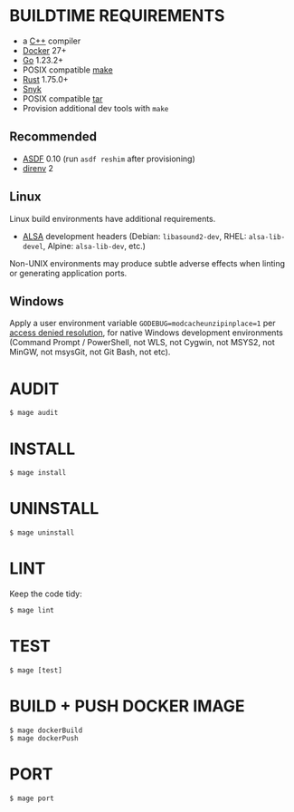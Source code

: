 # BUILDTIME REQUIREMENTS

* a [C++](https://en.wikipedia.org/wiki/List_of_compilers#C++_compilers) compiler
* [Docker](https://www.docker.com/) 27+
* [Go](https://go.dev/) 1.23.2+
* POSIX compatible [make](https://pubs.opengroup.org/onlinepubs/9699919799/utilities/make.html)
* [Rust](https://www.rust-lang.org/) 1.75.0+
* [Snyk](https://snyk.io/)
* POSIX compatible [tar](https://pubs.opengroup.org/onlinepubs/7908799/xcu/tar.html)
* Provision additional dev tools with `make`

## Recommended

* [ASDF](https://asdf-vm.com/) 0.10 (run `asdf reshim` after provisioning)
* [direnv](https://direnv.net/) 2

## Linux

Linux build environments have additional requirements.

* [ALSA](https://alsa-project.org/wiki/Main_Page) development headers (Debian: `libasound2-dev`, RHEL: `alsa-lib-devel`, Alpine: `alsa-lib-dev`, etc.)

Non-UNIX environments may produce subtle adverse effects when linting or generating application ports.

## Windows

Apply a user environment variable `GODEBUG=modcacheunzipinplace=1` per [access denied resolution](https://github.com/golang/go/wiki/Modules/e93463d3e853031af84204dc5d3e2a9a710a7607#go-115), for native Windows development environments (Command Prompt / PowerShell, not WLS, not Cygwin, not MSYS2, not MinGW, not msysGit, not Git Bash, not etc).

# AUDIT

```console
$ mage audit
```

# INSTALL

```console
$ mage install
```

# UNINSTALL

```console
$ mage uninstall
```

# LINT

Keep the code tidy:

```console
$ mage lint
```

# TEST

```console
$ mage [test]
```

# BUILD + PUSH DOCKER IMAGE

```console
$ mage dockerBuild
$ mage dockerPush
```

# PORT

```console
$ mage port
```
